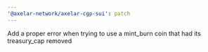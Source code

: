 ```yaml
---
'@axelar-network/axelar-cgp-sui': patch
---
```


Add a proper error when trying to use a mint_burn coin that had its treasury_cap removed
